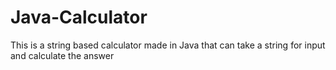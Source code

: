 # Java-Calculator
 This is a string based calculator  made in Java that can take a string for input and calculate the answer

